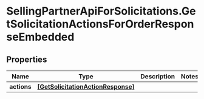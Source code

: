 # SellingPartnerApiForSolicitations.GetSolicitationActionsForOrderResponseEmbedded

## Properties
Name | Type | Description | Notes
------------ | ------------- | ------------- | -------------
**actions** | [**[GetSolicitationActionResponse]**](GetSolicitationActionResponse.md) |  | 


